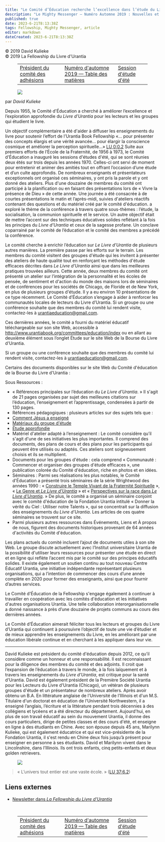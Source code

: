 ```yaml
---
title: "Le Comité d’Éducation recherche l’excellence dans l’étude du Livre d’Urantia"
description: "Le Mighty Messenger — Numéro Automne 2019 : Nouvelles et opinions pour les lecteurs du Livre d'Urantia"
published: true
date: 2023-6-21T8:13:38Z
tags: Fellowship, Mighty Messenger, article
editor: markdown
dateCreated: 2023-6-21T8:13:38Z
---
```


<p class="v-card v-sheet theme--light grey lighten-3 px-2">© 2019 David Kulieke<br>© 2019 La Fellowship du Livre d'Urantia</p>
<figure class="table chapter-navigator">
  <table>
    <tbody>
      <tr>
        <td>
        <a href="/fr/article/Dan_Amyx/Membership_Committee_Chair">
          <span class="mdi mdi-arrow-left-drop-circle"></span><span class="pl-2">Président du comité des adhésions</span>
        </a>
        </td>
        <td>
        <a href="/fr/index/articles_mighty_messenger#numéro-d'automne-2019">
          <span class="mdi mdi-book-open-variant"></span><span class="pl-2">Numéro d'automne 2019 — Table des matières</span>
        </a>
        </td>
        <td>
        <a href="/fr/article/Summer_Study_Session_2019_Fall">
          <span class="pr-2">Session d'étude d'été</span><span class="mdi mdi-arrow-right-drop-circle"></span>
        </a>
        </td>
      </tr>
    </tbody>
  </table>
</figure>



<figure id="Figure_1" class="image urantiapedia image-style-align-left">
<img src="/image/article/The_Mighty_Messenger/2019_Fall/030.jpg">
</figure>

par _David Kulieke_

Depuis 1955, le Comité d'Éducation a cherché à améliorer l’excellence et l’exploration approfondie du _Livre d'Urantia_ pour les lecteurs et les groupes qui étudient le livre.

Un objectif complémentaire a été d'aider à diffuser les enseignements du livre pour soutenir l’effort de l’Urantia Book Fellowship «... pour présenter des concepts élargis et une vérité avancée... pour élargir la conscience cosmique et améliorer la perception spirituelle...» [LU 0:0.2](/fr/The_Urantia_Book/0#p0_2) Suite aux premiers efforts de l’École de la Fraternité, de 1956 à 1973, le Comité d'Éducation a inauguré les sessions d'études d'été, qui se sont réunies deux étés sur trois depuis les années 1970. Celles-ci ont servi de moment pour entretenir et animer des amitiés tout en offrant l’occasion d’une étude et d’un culte approfondis. De nombreux enseignants et présentateurs exceptionnels ont organisé ces séminaires, y ont pris la parole et y ont donné des ateliers. Plus d'une douzaine de membres du comité ont participé à la planification ou en faisant des présentations lors de « Vivre la présence de Dieu » de cette année. Une journée a été consacrée à de courtes présentations le matin et l’après-midi, suivies d'ateliers réactifs contenant des questions et du matériel créé par le comité d'éducation. a exploré le thème de la conférence à travers quatre sous-thèmes : l’étude, la socialisation, la communion spirituelle et le service. Un autre objectif était de mettre l’accent sur des techniques éducatives solides reflétant à la fois les principes du _Livre d'Urantia_ et ceux de la sagesse profane. Un conclave coparrainé par le comité de l’éducation et le comité des membres a précédé la conférence.

Le comité cherche à enrichir l’éducation sur _Le Livre d'Urantia_ de plusieurs autres manières. La première passe par les efforts sur le terrain. Les membres du comité visitent des groupes d'étude qui les invitent à présenter des ateliers de haute qualité tout en renforçant les méthodes d'étude efficaces décrites dans _Le Livre d'Urantia_ ainsi que dans les meilleures pratiques trouvées ailleurs. Cette année, deux membres du comité ont présenté un atelier sur l’intégration de la personnalité et les écoles de pensée, de sentiment et d'action du monde des maisons lors de séminaires et de conférences pour les sociétés de Chicago, de Floride et de New York, en plus de plusieurs groupes d'étude. Il y a eu environ 10 présentations de ce type récemment. Le Comité d’Éducation s’engage à aider à renforcer les communautés locales de lecteurs du Livre d’Urantia. Si un groupe ou une conférence souhaite que des membres du comité lui rendent visite, contactez-les à urantiaeducation@gmail.com.

Ces dernières années, le comité a fourni du matériel éducatif téléchargeable sur son site Web, accessible à http://www.urantiabook.org/committees/education/index ou en allant au deuxième élément sous l’onglet Étude sur le site Web de la Bourse du Livre d'Urantia.

Si un groupe ou une conférence souhaite que des membres du comité lui rendent visite, contactez-les à urantiaeducation@gmail.com. 

Certains des documents disponibles sur le site Web du Comité d'éducation de la Bourse du Livre d'Urantia :

Sous Ressources :

- « Références principales sur l’éducation du _Le Livre d'Urantia_. » Il s'agit de 21 pages organisées par sujet des meilleures citations sur l’éducation, l’enseignement et l’apprentissage, condensées à partir de 130 pages.
- Références pédagogiques : plusieurs articles sur des sujets tels que :
- [Comment Jésus a enseigné](http://www.urantiabook.org/committees/education/EducationalReferenceMaterials#how)
- [Matériaux du groupe d'étude](http://www.urantiabook.org/committees/education/EducationalReferenceMaterials#study)
- [Étude approfondie](http://www.urantiabook.org/committees/education/EducationalReferenceMaterials#study2)
- Matériel d'atelier adapté à l’enseignement : Le comité considère qu’il s'agit d'une de ses initiatives les plus importantes. Il comprend des documents, des plans de cours et des plans pour les participants qui peuvent être utilisés ou adaptés. Ces ateliers sont soigneusement choisis et ils se multiplient.
- Documents pour les groupes d'étude : cela comprend « Communauté : Commencer et organiser des groupes d'étude efficaces », une publication colorée du Comité d'éducation, riche en photos et en idées.
- Séminaires : Parmi ses réalisations les plus notables, le Comité d'Éducation a présenté trois séminaires de la série Wrightwood des années 1990 : « [Construire le Temple Vivant de la Fraternité Spirituelle](https://urantiabook.worldsecuresystems.com/committees/education/pdfs/Building.pdf) », « [Le Genre et _Le Livre d'Urantia_](https://urantiabook.worldsecuresystems.com/committees/education/pdfs/Gender.pdf) » et « [Perspectives sur la race dans _Le Livre d'Urantia_](https://urantiabook.worldsecuresystems.com/committees/education/pdfs/Perspectives.pdf). » De plus, le comité a organisé un séminaire conjoint avec le comité d'éducation de la Fondation Urantia intitulé « Donner la vérité du Ciel : Utiliser notre Talents », qui se concentrait sur la diffusion des enseignements du _Livre d'Urantia_. Les articles de ces quatre séminaires se trouvent sur ce site.
- Parmi plusieurs autres ressources dans Événements, Liens et À propos de nous, figurent des documents historiques provenant de 64 années d'activités du Comité d'éducation.

Les plans actuels du comité incluent l’ajout de documents utiles à son site Web. Le groupe discute actuellement avec l’Institut universitaire Urantia de la possibilité d'utiliser leurs ressources pour présenter une étude en direct et en ligne qui reflète l’accent mis par le comité sur des principes éducatifs solides. Il existe également un soutien continu au tout nouveau Centre Éducatif Urantia, une initiative indépendante représentant plusieurs organisations, qui a l’intention de commencer des cours d’une année complète en 2020 pour former des enseignants, ainsi que pour fournir d’autres services.

Le Comité d'Éducation de la Fellowship s'engage également à continuer à travailler en coopération avec les comités d'éducation et les initiatives d'autres organisations Urantia. Une telle collaboration interorganisationnelle a donné naissance à près d’une douzaine de projets communs au cours des dernières années.

Le Comité d’Éducation aimerait féliciter tous les lecteurs et groupes du Livre d’Urantia qui continuent à poursuivre l’objectif de toute une vie d’étudier et de mieux apprendre les enseignements du Livre, en les améliorant par une éducation libérale continue et en cherchant à les appliquer dans leur vie.

---

David Kulieke est président du comité d'éducation depuis 2012, ce qu’il considère comme un honneur et une responsabilité. Il est reconnaissant pour la diligence des membres du comité et des adjoints. Il croit que l’expansion de l’éducation à travers le monde, à la fois laïquement et à travers les enseignements du _Livre d'Urantia_, est critique pour la santé d'Urantia. David est également président de la Première Société Urantia pour les Lecteurs du Livre d'Urantia (Chicago), un vétéran de plusieurs groupes d'étude et un présentateur de nombreux ateliers. Après avoir obtenu un B.A. En littérature anglaise de l’Université de l’Illinois et d'un M.S. Titulaire d'un doctorat en éducation de l’Université Northwestern, il a enseigné l’anglais, l’écriture et la littérature pendant trois décennies à des collégiens et lycéens et a été directeur du département. Aujourd'hui, en plus de son travail éducatif au sein du mouvement Urantia, il donne des cours particuliers, dirige de petites classes et des cours d'été, et enseigne en ligne à des étudiants en Chine. Avec son épouse depuis 45 ans, Marilynn Kulieke, qui est également éducatrice et qui est vice-présidente de la Fondation Urantia, il s'est rendu en Chine deux fois jusqu’à présent pour enseigner en personne à ses étudiants. David et Marilynn vivent dans le Lincolnshire, dans l’Illinois. Ils ont trois enfants, cinq petits-enfants et deux golden retrievers.

<figure id="Figure_1" class="image urantiapedia">
<img src="/image/article/The_Mighty_Messenger/2019_Fall/031.jpg">
</figure>

> « L’univers tout entier est une vaste école. » ([LU 37:6.2](/fr/The_Urantia_Book/37#p6_2))

## Liens externes

* [Newsletter dans _La Fellowship du Livre d'Urantia_](https://assetrepository.urantiabook.org/AssetRepository/Communications/Mighty-Messenger/MM-2019-Fall.pdf)

<br>



<figure class="table chapter-navigator">
  <table>
    <tbody>
      <tr>
        <td>
        <a href="/fr/article/Dan_Amyx/Membership_Committee_Chair">
          <span class="mdi mdi-arrow-left-drop-circle"></span><span class="pl-2">Président du comité des adhésions</span>
        </a>
        </td>
        <td>
        <a href="/fr/index/articles_mighty_messenger#numéro-d'automne-2019">
          <span class="mdi mdi-book-open-variant"></span><span class="pl-2">Numéro d'automne 2019 — Table des matières</span>
        </a>
        </td>
        <td>
        <a href="/fr/article/Summer_Study_Session_2019_Fall">
          <span class="pr-2">Session d'étude d'été</span><span class="mdi mdi-arrow-right-drop-circle"></span>
        </a>
        </td>
      </tr>
    </tbody>
  </table>
</figure>
